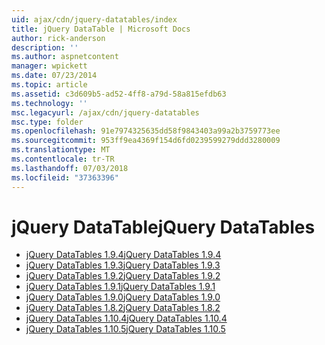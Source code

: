 ```yaml
---
uid: ajax/cdn/jquery-datatables/index
title: jQuery DataTable | Microsoft Docs
author: rick-anderson
description: ''
ms.author: aspnetcontent
manager: wpickett
ms.date: 07/23/2014
ms.topic: article
ms.assetid: c3d609b5-ad52-4ff8-a79d-58a815efdb63
ms.technology: ''
msc.legacyurl: /ajax/cdn/jquery-datatables
msc.type: folder
ms.openlocfilehash: 91e7974325635dd58f9843403a99a2b3759773ee
ms.sourcegitcommit: 953ff9ea4369f154d6fd0239599279ddd3280009
ms.translationtype: MT
ms.contentlocale: tr-TR
ms.lasthandoff: 07/03/2018
ms.locfileid: "37363396"
---
```

<a name="jquery-datatables"></a><span data-ttu-id="3856c-102">jQuery DataTable</span><span class="sxs-lookup"><span data-stu-id="3856c-102">jQuery DataTables</span></span>
====================
- [<span data-ttu-id="3856c-103">jQuery DataTables 1.9.4</span><span class="sxs-lookup"><span data-stu-id="3856c-103">jQuery DataTables 1.9.4</span></span>](cdnjquerydatatables194.md)
- [<span data-ttu-id="3856c-104">jQuery DataTables 1.9.3</span><span class="sxs-lookup"><span data-stu-id="3856c-104">jQuery DataTables 1.9.3</span></span>](cdnjquerydatatables193.md)
- [<span data-ttu-id="3856c-105">jQuery DataTables 1.9.2</span><span class="sxs-lookup"><span data-stu-id="3856c-105">jQuery DataTables 1.9.2</span></span>](cdnjquerydatatables192.md)
- [<span data-ttu-id="3856c-106">jQuery DataTables 1.9.1</span><span class="sxs-lookup"><span data-stu-id="3856c-106">jQuery DataTables 1.9.1</span></span>](cdnjquerydatatables191.md)
- [<span data-ttu-id="3856c-107">jQuery DataTables 1.9.0</span><span class="sxs-lookup"><span data-stu-id="3856c-107">jQuery DataTables 1.9.0</span></span>](cdnjquerydatatables190.md)
- [<span data-ttu-id="3856c-108">jQuery DataTables 1.8.2</span><span class="sxs-lookup"><span data-stu-id="3856c-108">jQuery DataTables 1.8.2</span></span>](cdnjquerydatatables182.md)
- [<span data-ttu-id="3856c-109">jQuery DataTables 1.10.4</span><span class="sxs-lookup"><span data-stu-id="3856c-109">jQuery DataTables 1.10.4</span></span>](cdnjquerydatatables104.md)
- [<span data-ttu-id="3856c-110">jQuery DataTables 1.10.5</span><span class="sxs-lookup"><span data-stu-id="3856c-110">jQuery DataTables 1.10.5</span></span>](cdnjquerydatatables105.md)
